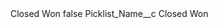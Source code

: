 <?xml version="1.0" encoding="UTF-8"?>
<CustomMetadata xmlns="http://soap.sforce.com/2006/04/metadata" xmlns:xsi="http://www.w3.org/2001/XMLSchema-instance" xmlns:xsd="http://www.w3.org/2001/XMLSchema">
    <label>Closed Won</label>
    <protected>false</protected>
    <values>
        <field>Picklist_Name__c</field>
        <value xsi:type="xsd:string">Closed Won</value>
    </values>
</CustomMetadata>
